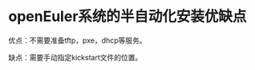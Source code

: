 # openEuler系统的半自动化安装优缺点<a name="ZH-CN_TOPIC_0187280624"></a>

优点：不需要准备tftp，pxe，dhcp等服务。

缺点：需要手动指定kickstart文件的位置。

